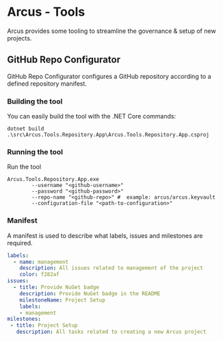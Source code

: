 # Arcus - Tools
Arcus provides some tooling to streamline the governance & setup of new projects.

## GitHub Repo Configurator
GitHub Repo Configurator configures a GitHub repository according to a defined repository manifest.

### Building the tool
You can easily build the tool with the .NET Core commands:
```shell
dotnet build .\src\Arcus.Tools.Repository.App\Arcus.Tools.Repository.App.csproj
```

### Running the tool
Run the tool
```shell
Arcus.Tools.Repository.App.exe
        --username "<github-username>"
        --password "<github-password>"
        --repo-name "<github-repo>" #  example: arcus/arcus.keyvault
        --configuration-file "<path-to-configuration>"
```

### Manifest
A manifest is used to describe what labels, issues and milestones are required.

```yaml
labels:
  - name: management
    description: All issues related to management of the project
    color: f282af
issues:
  - title: Provide NuGet badge
    description: Provide NuGet badge in the README
    milestoneName: Project Setup
    labels:
    - management
milestones:
 - title: Project Setup
   description: All tasks related to creating a new Arcus project
```